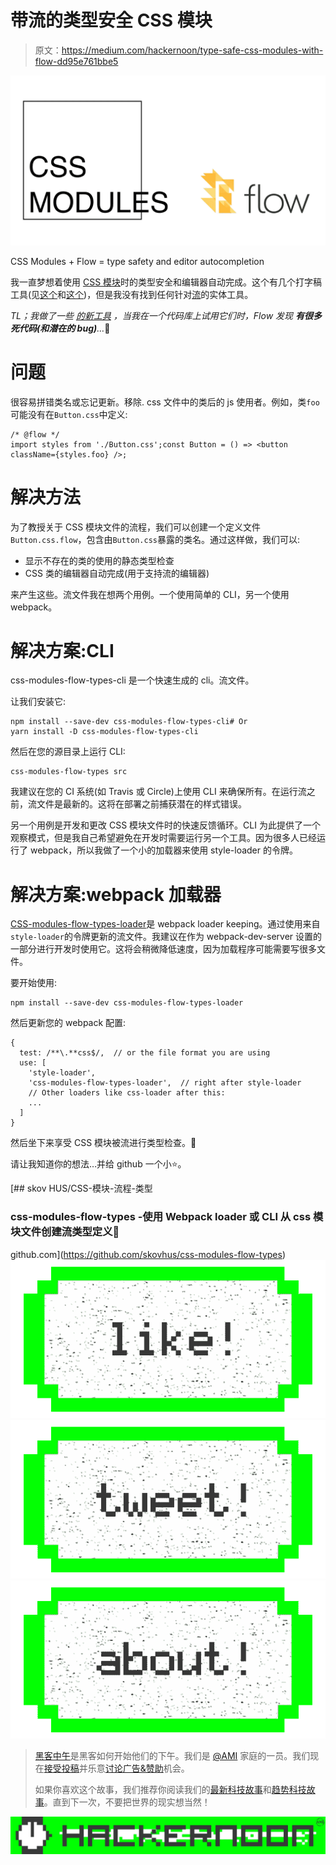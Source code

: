 # 带流的类型安全 CSS 模块

> 原文：<https://medium.com/hackernoon/type-safe-css-modules-with-flow-dd95e761bbe5>

![](img/8cdf070f5cb04862611a336961f764a9.png)

CSS Modules + Flow = type safety and editor autocompletion

我一直梦想着使用 [CSS 模块](https://github.com/css-modules/css-modules)时的类型安全和编辑器自动完成。这个有几个打字稿工具(见[这个](/@sapegin/css-modules-with-typescript-and-webpack-6b221ebe5f10)和[这个](https://github.com/Quramy/typed-css-modules))，但是我没有找到任何针对[流](https://flow.org/)的实体工具。

*TL；我做了一些* [*的新工具*](https://github.com/skovhus/css-modules-flow-types) *，当我在一个代码库上试用它们时，Flow 发现* ***有很多死代码(和潜在的 bug)****…*😬

# 问题

很容易拼错类名或忘记更新。移除. css 文件中的类后的 js 使用者。例如，类`foo`可能没有在`Button.css`中定义:

```
/* @flow */
import styles from './Button.css';const Button = () => <button className={styles.foo} />;
```

# 解决方法

为了教授关于 CSS 模块文件的流程，我们可以创建一个定义文件`Button.css.flow`，包含由`Button.css`暴露的类名。通过这样做，我们可以:

*   显示不存在的类的使用的静态类型检查
*   CSS 类的编辑器自动完成(用于支持流的编辑器)

来产生这些。流文件我在想两个用例。一个使用简单的 CLI，另一个使用 webpack。

# 解决方案:CLI

css-modules-flow-types-cli 是一个快速生成的 cli。流文件。

让我们安装它:

```
npm install --save-dev css-modules-flow-types-cli# Or
yarn install -D css-modules-flow-types-cli
```

然后在您的源目录上运行 CLI:

```
css-modules-flow-types src
```

我建议在您的 CI 系统(如 Travis 或 Circle)上使用 CLI 来确保所有。在运行流之前，流文件是最新的。这将在部署之前捕获潜在的样式错误。

另一个用例是开发和更改 CSS 模块文件时的快速反馈循环。CLI 为此提供了一个观察模式，但是我自己希望避免在开发时需要运行另一个工具。因为很多人已经运行了 webpack，所以我做了一个小的加载器来使用 style-loader 的令牌。

# 解决方案:webpack 加载器

[CSS-modules-flow-types-loader](https://www.npmjs.com/package/css-modules-flow-types-loader)是 webpack loader keeping。通过使用来自`style-loader`的令牌更新的流文件。我建议在作为 webpack-dev-server 设置的一部分进行开发时使用它。这将会稍微降低速度，因为加载程序可能需要写很多文件。

要开始使用:

```
npm install --save-dev css-modules-flow-types-loader
```

然后更新您的 webpack 配置:

```
{
  test: /**\.**css$/,  // or the file format you are using
  use: [
    'style-loader',
    'css-modules-flow-types-loader',  // right after style-loader
    // Other loaders like css-loader after this:
    ...
  ]
}
```

然后坐下来享受 CSS 模块被流进行类型检查。🍺

请让我知道你的想法…并给 github 一个小⭐️。

[](https://github.com/skovhus/css-modules-flow-types) [## skov HUS/CSS-模块-流程-类型

### css-modules-flow-types -使用 Webpack loader 或 CLI 从 css 模块文件创建流类型定义👾

github.com](https://github.com/skovhus/css-modules-flow-types) [![](img/50ef4044ecd4e250b5d50f368b775d38.png)](http://bit.ly/HackernoonFB)[![](img/979d9a46439d5aebbdcdca574e21dc81.png)](https://goo.gl/k7XYbx)[![](img/2930ba6bd2c12218fdbbf7e02c8746ff.png)](https://goo.gl/4ofytp)

> [黑客中午](http://bit.ly/Hackernoon)是黑客如何开始他们的下午。我们是 [@AMI](http://bit.ly/atAMIatAMI) 家庭的一员。我们现在[接受投稿](http://bit.ly/hackernoonsubmission)并乐意[讨论广告&赞助](mailto:partners@amipublications.com)机会。
> 
> 如果你喜欢这个故事，我们推荐你阅读我们的[最新科技故事](http://bit.ly/hackernoonlatestt)和[趋势科技故事](https://hackernoon.com/trending)。直到下一次，不要把世界的现实想当然！

![](img/be0ca55ba73a573dce11effb2ee80d56.png)